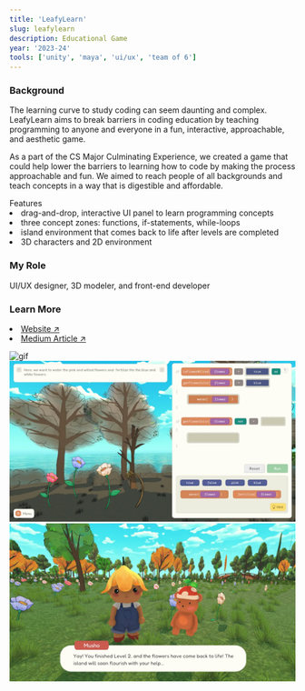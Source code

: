 ```yaml
---
title: 'LeafyLearn'
slug: leafylearn
description: Educational Game
year: '2023-24'
tools: ['unity', 'maya', 'ui/ux', 'team of 6']
---
```


### Background
The learning curve to study coding can seem daunting and complex. LeafyLearn aims to break barriers in coding education by teaching programming to anyone and everyone in a fun, interactive, approachable, and aesthetic game.

As a part of the CS Major Culminating Experience, we created a game that could help lower the barriers to learning how to code by making the process approachable and fun. We aimed to reach people of all backgrounds and teach concepts in a way that is digestible and affordable. 

<div class="list-disc list-inside">
Features
<li>drag-and-drop, interactive UI panel to learn programming concepts</li>
<li>three concept zones: functions, if-statements, while-loops</li>
<li>island environment that comes back to life after levels are completed</li>
<li>3D characters and 2D environment</li>
</div>

### My Role
UI/UX designer, 3D modeler, and front-end developer

### Learn More
<div class="list-disc list-inside">
<li><a class="link" href="https://leafylearn.site">Website ↗</a>
</li>
<li><a class="link" href="https://medium.com/dartmouth-cs98/leafylearn-breaking-barriers-in-programming-education-c6537d5d7845">Medium Article ↗</a></li>

![gif](../../assets/projects/leafylearn/gif.gif)
![screenshot](../../assets/projects/leafylearn/screenshot.webp)
![screenshot](../../assets/projects/leafylearn/screenshot2.webp)